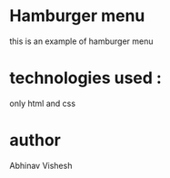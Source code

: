 # Hamburger menu
this is an example of hamburger menu

# technologies used :
only html and css

# author
 Abhinav Vishesh